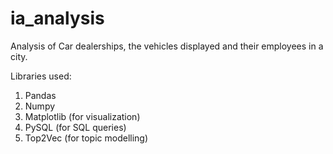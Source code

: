 # ia_analysis

Analysis of Car dealerships, the vehicles displayed and their employees in a city. 

Libraries used:
1. Pandas
2. Numpy
3. Matplotlib (for visualization)
4. PySQL (for SQL queries)
5. Top2Vec (for topic modelling)

